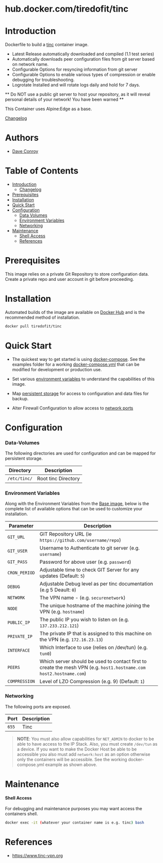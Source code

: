 # hub.docker.com/tiredofit/tinc

# Introduction

Dockerfile to build a [tinc](https://www.tinc.org/) container image.

* Latest Release automatically downloaded and compiled (1.1 test series)
* Automatically downloads peer configuration files from git server based on network name.
* Configurable Options for resyncing information from git server
* Configurable Options to enable various types of compression or enable debugging for troubleshooting.
* Logrotate Installed and will rotate logs daily and hold for 7 days.

** Do NOT use a public git server to host your repository, as it will reveal personal details of your network! You have been warned **

This Container uses Alpine:Edge as a base.

[Changelog](CHANGELOG.md)

# Authors

- [Dave Conroy](https://github.com/tiredofit)

# Table of Contents

- [Introduction](#introduction)
    - [Changelog](CHANGELOG.md)
- [Prerequisites](#prerequisites)
- [Installation](#installation)
- [Quick Start](#quick-start)
- [Configuration](#configuration)
    - [Data Volumes](#data-volumes)
    - [Environment Variables](#environmentvariables)   
    - [Networking](#networking)
- [Maintenance](#maintenance)
    - [Shell Access](#shell-access)
   - [References](#references)

# Prerequisites

This image relies on a private Git Repository to store configuration data. Create a private repo and user account in git before proceeding.


# Installation

Automated builds of the image are available on [Docker Hub](https://hub.docker.com/tiredofit/tinc) and is the recommended method of installation.


```bash
docker pull tiredofit/tinc
```

# Quick Start

* The quickest way to get started is using [docker-compose](https://docs.docker.com/compose/). See the examples folder for a working [docker-compose.yml](examples/docker-compose.yml) that can be modified for development or production use.

* Set various [environment variables](#environment-variables) to understand the capabilities of this image.
* Map [persistent storage](#data-volumes) for access to configuration and data files for backup.
* Alter Firewall Configuration to allow access to [network ports](#networking)

# Configuration

### Data-Volumes

The following directories are used for configuration and can be mapped for persistent storage.

| Directory | Description |
|-----------|-------------|
| `/etc/tinc/` | Root tinc Directory |



### Environment Variables

Along with the Environment Variables from the [Base image](https://hub.docker.com/r/tiredofit/alpine), below is the complete list of available options that can be used to customize your installation.

| Parameter | Description |
|-----------|-------------|
| `GIT_URL` | GIT Repository URL (ie `https://github.com/username/repo`)
| `GIT_USER` | Username to Authenticate to git server (e.g. `username`) |
| `GIT_PASS` | Password for above user (e.g. `password`) |
| `CRON_PERIOD` | Adjustable time to check GIT Server for any updates (Default: `5`) |
| `DEBUG` | Adjustable Debug level as per tinc documentation (e.g 5 Deault: `0`) |
| `NETWORK` | The VPN name -  (e.g. `securenetwork`) |
| `NODE` | The unique hostname of the machine joining the VPN (e.g. `hostname`) |
| `PUBLIC_IP` | The public IP you wish to listen on (e.g. `137.233.212.121`) |
| `PRIVATE_IP` | The private IP that is assigned to this machine on the VPN (e.g. `172.16.23.13`) |
| `INTERFACE` | Which Interface to use (relies on /dev/tun) (e.g. `tun0`) |
| `PEERS` | Which server should be used to contact first to create the mesh VPN (e.g. `host1.hostname.com` `host2.hostname.com`) |
| `COMPRESSION` | Level of LZO Compression (e.g. 9) (Default: `1`) |


### Networking

The following ports are exposed.

| Port      | Description |
|-----------|-------------|
| `655` | Tinc |

> **NOTE**: You must also allow capabilities for `NET_ADMIN` to docker to be able to have access to the IP Stack. Also, you must create `/dev/tun` as a device. If you want to make the Docker Host be able to be accessible you also must add `network:host` as an option otherwise only the containers will be accessible. See the working docker-compose.yml example as shown above.


# Maintenance
#### Shell Access

For debugging and maintenance purposes you may want access the containers shell. 

```bash
docker exec -it (whatever your container name is e.g. tinc) bash
```

# References

* https://www.tinc-vpn.org


